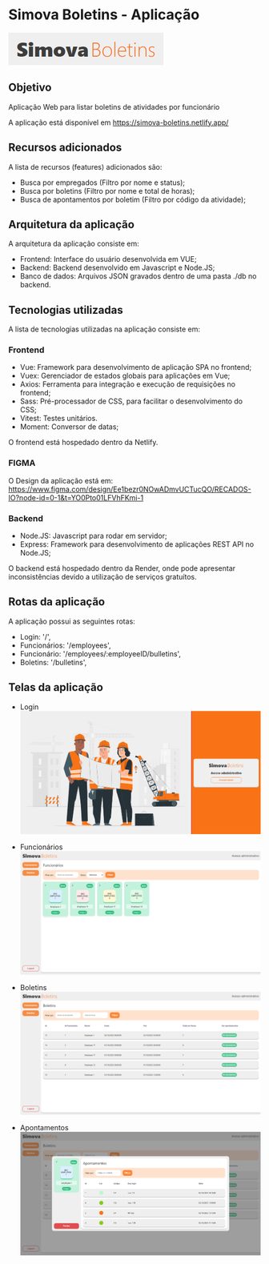 # Simova Boletins - Aplicação

![logo](./logo.png)

## Objetivo

Aplicação Web para listar boletins de atividades por funcionário

A aplicação está disponível em https://simova-boletins.netlify.app/

## Recursos adicionados

A lista de recursos (features) adicionados são:

- Busca por empregados (Filtro por nome e status);
- Busca por boletins (Filtro por nome e total de horas);
- Busca de apontamentos por boletim (Filtro por código da atividade);

## Arquitetura da aplicação

A arquitetura da aplicação consiste em:

- Frontend: Interface do usuário desenvolvida em VUE;
- Backend: Backend desenvolvido em Javascript e Node.JS;
- Banco de dados: Arquivos JSON gravados dentro de uma pasta ./db no backend.

## Tecnologias utilizadas

A lista de tecnologias utilizadas na aplicação consiste em:

### Frontend

- Vue: Framework para desenvolvimento de aplicação SPA no frontend;
- Vuex: Gerenciador de estados globais para aplicações em Vue;
- Axios: Ferramenta para integração e execução de requisições no frontend;
- Sass: Pré-processador de CSS, para facilitar o desenvolvimento do CSS;
- Vitest: Testes unitários.
- Moment: Conversor de datas;

O frontend está hospedado dentro da Netlify.

### FIGMA

O Design da aplicação está em: https://www.figma.com/design/Ee1bezr0NOwADmvUCTucQO/RECADOS-IO?node-id=0-1&t=YO0Pto01LFVhFKmi-1

### Backend

- Node.JS: Javascript para rodar em servidor;
- Express: Framework para desenvolvimento de aplicações REST API no Node.JS;

O backend está hospedado dentro da Render, onde pode apresentar inconsistências devido a utilização de serviços gratuítos.

## Rotas da aplicação

A aplicação possui as seguintes rotas:

- Login: '/',
- Funcionários: '/employees',
- Funcionário: '/employees/:employeeID/bulletins',
- Boletins: '/bulletins',

## Telas da aplicação

- Login
![Tela de login](./login.png)

- Funcionários
![Tela de mural](./employees.png)

- Boletins
![Tela de mural](./boletins.png)

- Apontamentos
![Tela de mural](./appointments.png)


